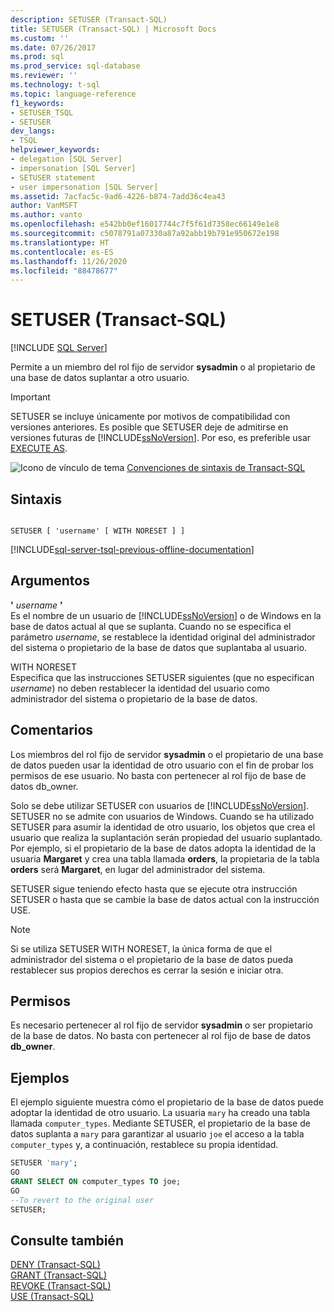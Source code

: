 ```yaml
---
description: SETUSER (Transact-SQL)
title: SETUSER (Transact-SQL) | Microsoft Docs
ms.custom: ''
ms.date: 07/26/2017
ms.prod: sql
ms.prod_service: sql-database
ms.reviewer: ''
ms.technology: t-sql
ms.topic: language-reference
f1_keywords:
- SETUSER_TSQL
- SETUSER
dev_langs:
- TSQL
helpviewer_keywords:
- delegation [SQL Server]
- impersonation [SQL Server]
- SETUSER statement
- user impersonation [SQL Server]
ms.assetid: 7acfac5c-9ad6-4226-b874-7add36c4ea43
author: VanMSFT
ms.author: vanto
ms.openlocfilehash: e542bb0ef16017744c7f5f61d7358ec66149e1e8
ms.sourcegitcommit: c5078791a07330a87a92abb19b791e950672e198
ms.translationtype: HT
ms.contentlocale: es-ES
ms.lasthandoff: 11/26/2020
ms.locfileid: "88478677"
---
```

# <a name="setuser-transact-sql"></a>SETUSER (Transact-SQL)
[!INCLUDE [SQL Server](../../includes/applies-to-version/sqlserver.md)]

  Permite a un miembro del rol fijo de servidor **sysadmin** o al propietario de una base de datos suplantar a otro usuario.  
  
> [!IMPORTANT]  
>  SETUSER se incluye únicamente por motivos de compatibilidad con versiones anteriores. Es posible que SETUSER deje de admitirse en versiones futuras de [!INCLUDE[ssNoVersion](../../includes/ssnoversion-md.md)]. Por eso, es preferible usar [EXECUTE AS](../../t-sql/statements/execute-as-transact-sql.md).  
  
 ![Icono de vínculo de tema](../../database-engine/configure-windows/media/topic-link.gif "Icono de vínculo de tema") [Convenciones de sintaxis de Transact-SQL](../../t-sql/language-elements/transact-sql-syntax-conventions-transact-sql.md)  
  
## <a name="syntax"></a>Sintaxis  
  
```syntaxsql
  
SETUSER [ 'username' [ WITH NORESET ] ]   
```  
  
[!INCLUDE[sql-server-tsql-previous-offline-documentation](../../includes/sql-server-tsql-previous-offline-documentation.md)]

## <a name="arguments"></a>Argumentos
 **'** *username* **'**  
 Es el nombre de un usuario de [!INCLUDE[ssNoVersion](../../includes/ssnoversion-md.md)] o de Windows en la base de datos actual al que se suplanta. Cuando no se especifica el parámetro *username*, se restablece la identidad original del administrador del sistema o propietario de la base de datos que suplantaba al usuario.  
  
 WITH NORESET  
 Especifica que las instrucciones SETUSER siguientes (que no especifican *username*) no deben restablecer la identidad del usuario como administrador del sistema o propietario de la base de datos.  
  
## <a name="remarks"></a>Comentarios  
 Los miembros del rol fijo de servidor **sysadmin** o el propietario de una base de datos pueden usar la identidad de otro usuario con el fin de probar los permisos de ese usuario. No basta con pertenecer al rol fijo de base de datos db_owner.  
  
 Solo se debe utilizar SETUSER con usuarios de [!INCLUDE[ssNoVersion](../../includes/ssnoversion-md.md)]. SETUSER no se admite con usuarios de Windows. Cuando se ha utilizado SETUSER para asumir la identidad de otro usuario, los objetos que crea el usuario que realiza la suplantación serán propiedad del usuario suplantado. Por ejemplo, si el propietario de la base de datos adopta la identidad de la usuaria **Margaret** y crea una tabla llamada **orders**, la propietaria de la tabla **orders** será **Margaret**, en lugar del administrador del sistema.  
  
 SETUSER sigue teniendo efecto hasta que se ejecute otra instrucción SETUSER o hasta que se cambie la base de datos actual con la instrucción USE.  
  
> [!NOTE]  
>  Si se utiliza SETUSER WITH NORESET, la única forma de que el administrador del sistema o el propietario de la base de datos pueda restablecer sus propios derechos es cerrar la sesión e iniciar otra.  
  
## <a name="permissions"></a>Permisos  
 Es necesario pertenecer al rol fijo de servidor **sysadmin** o ser propietario de la base de datos. No basta con pertenecer al rol fijo de base de datos **db_owner**.  
  
## <a name="examples"></a>Ejemplos  
 El ejemplo siguiente muestra cómo el propietario de la base de datos puede adoptar la identidad de otro usuario. La usuaria `mary` ha creado una tabla llamada `computer_types`. Mediante SETUSER, el propietario de la base de datos suplanta a `mary` para garantizar al usuario `joe` el acceso a la tabla `computer_types` y, a continuación, restablece su propia identidad.  
  
```sql
SETUSER 'mary';  
GO  
GRANT SELECT ON computer_types TO joe;  
GO  
--To revert to the original user  
SETUSER;  
```  
  
## <a name="see-also"></a>Consulte también  
 [DENY &#40;Transact-SQL&#41;](../../t-sql/statements/deny-transact-sql.md)   
 [GRANT &#40;Transact-SQL&#41;](../../t-sql/statements/grant-transact-sql.md)   
 [REVOKE &#40;Transact-SQL&#41;](../../t-sql/statements/revoke-transact-sql.md)   
 [USE &#40;Transact-SQL&#41;](../../t-sql/language-elements/use-transact-sql.md)  
  
  
